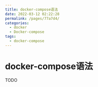 ```yaml
---
title: docker-compose语法
date: 2022-03-12 02:22:28
permalink: /pages/77a7d4/
categories:
  - docker
  - Docker-compose
tags:
  - docker-compose
---
```


# docker-compose语法

TODO